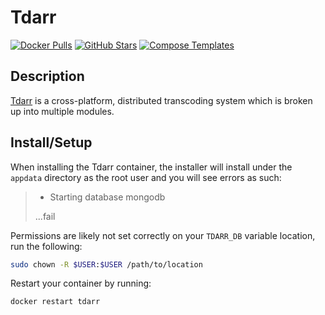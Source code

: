 # Tdarr

[![Docker Pulls](https://img.shields.io/docker/pulls/haveagitgat/tdarr?style=flat-square&color=607D8B&label=docker%20pulls&logo=docker)](https://hub.docker.com/r/haveagitgat/tdarr)
[![GitHub Stars](https://img.shields.io/github/stars/haveagitgat/tdarr?style=flat-square&color=607D8B&label=github%20stars&logo=github)](https://github.com/haveagitgat/tdarr)
[![Compose Templates](https://img.shields.io/static/v1?style=flat-square&color=607D8B&label=compose&message=templates)](https://github.com/GhostWriters/DockSTARTer/tree/master/compose/.apps/tdarr)

## Description

[Tdarr](https://github.com/haveagitgat/tdarr) is a cross-platform, distributed transcoding system which is broken up into multiple modules.

## Install/Setup

When installing the Tdarr container, the installer will install under the
`appdata` directory as the root user and you will see errors as such:

>* Starting database mongodb
>
> ...fail

Permissions are likely not set correctly on your `TDARR_DB` variable location,
run the following:

```bash
sudo chown -R $USER:$USER /path/to/location
```

Restart your container by running:

```bash
docker restart tdarr
```
